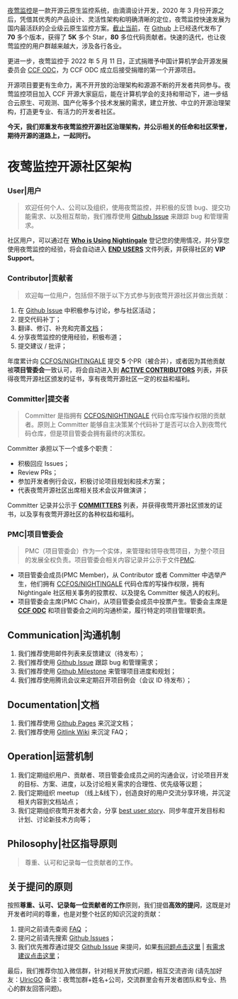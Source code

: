 [夜莺监控](https://github.com/ccfos/nightingale "夜莺监控")是一款开源云原生监控系统，由滴滴设计开发，2020 年 3 月份开源之后，凭借其优秀的产品设计、灵活性架构和明确清晰的定位，夜莺监控快速发展为国内最活跃的企业级云原生监控方案。[截止当前](具体指2022年8月 "截止当前")，在 [Github](https://github.com/ccfos/nightingale "Github") 上已经迭代发布了 **70** 多个版本，获得了 **5K** 多个 Star，**80** 多位代码贡献者。快速的迭代，也让夜莺监控的用户群越来越大，涉及各行各业。

更进一步，夜莺监控于 2022 年 5 月 11 日，正式捐赠予中国计算机学会开源发展委员会 [CCF ODC](https://www.ccf.org.cn/kyfzwyh/ "CCF ODC")，为 CCF ODC 成立后接受捐赠的第一个开源项目。

开源项目要更有生命力，离不开开放的治理架构和源源不断的开发者共同参与。夜莺监控项目加入 CCF 开源大家庭后，能在计算机学会的支持和带动下，进一步结合云原生、可观测、国产化等多个技术发展的需求，建立开放、中立的开源治理架构，打造更专业、有活力的开发者社区。

**今天，我们郑重发布夜莺监控开源社区治理架构，并公示相关的任命和社区荣誉，期待开源的道路上，一起同行。**

# 夜莺监控开源社区架构

### User|用户

> 欢迎任何个人、公司以及组织，使用夜莺监控，并积极的反馈 bug、提交功能需求、以及相互帮助，我们推荐使用 [Github Issue](https://github.com/ccfos/nightingale/issues "Github Issue") 来跟踪 bug 和管理需求。

社区用户，可以通过在 **[Who is Using Nightingale](https://github.com/ccfos/nightingale/issues/897 "Who is Using Nightingale")** 登记您的使用情况，并分享您使用夜莺监控的经验，将会自动进入 **[END USERS](https://github.com/ccfos/nightingale/blob/main/doc/end-users.md "END USERS")** 文件列表，并获得社区的 **VIP Support**。

### Contributor|贡献者

> 欢迎每一位用户，包括但不限于以下方式参与到夜莺开源社区并做出贡献：

1. 在 [Github Issue](https://github.com/ccfos/nightingale/issues "Github Issue") 中积极参与讨论，参与社区活动；
1. 提交代码补丁；
1. 翻译、修订、补充和完善[文档](https://n9e.github.io "文档")；
1. 分享夜莺监控的使用经验，积极布道；
1. 提交建议 / 批评；

年度累计向 [CCFOS/NIGHTINGALE](https://github.com/ccfos/nightingale "CCFOS/NIGHTINGALE") 提交 **5** 个PR（被合并），或者因为其他贡献被**项目管委会**一致认可，将会自动进入到 **[ACTIVE CONTRIBUTORS](https://github.com/ccfos/nightingale/blob/main/doc/active-contributors.md "ACTIVE CONTRIBUTORS")** 列表，并获得夜莺开源社区颁发的证书，享有夜莺开源社区一定的权益和福利。


### Committer|提交者

> Committer 是指拥有 [CCFOS/NIGHTINGALE](https://github.com/ccfos/nightingale "CCFOS/NIGHTINGALE") 代码仓库写操作权限的贡献者。原则上 Committer 能够自主决策某个代码补丁是否可以合入到夜莺代码仓库，但是项目管委会拥有最终的决策权。

Committer 承担以下一个或多个职责：
- 积极回应 Issues；
- Review PRs；
- 参加开发者例行会议，积极讨论项目规划和技术方案；
- 代表夜莺开源社区出席相关技术会议并做演讲；

Committer 记录并公示于 **[COMMITTERS](https://github.com/ccfos/nightingale/blob/main/doc/committers.md "COMMITTERS")** 列表，并获得夜莺开源社区颁发的证书，以及享有夜莺开源社区的各种权益和福利。


### PMC|项目管委会

> PMC（项目管委会）作为一个实体，来管理和领导夜莺项目，为整个项目的发展全权负责。项目管委会相关内容记录并公示于文件[PMC](https://github.com/ccfos/nightingale/blob/main/doc/pmc.md "PMC").

- 项目管委会成员(PMC Member)，从 Contributor 或者 Committer 中选举产生，他们拥有 [CCFOS/NIGHTINGALE](https://github.com/ccfos/nightingale "CCFOS/NIGHTINGALE") 代码仓库的写操作权限，拥有 Nightingale 社区相关事务的投票权、以及提名 Committer 候选人的权利。
- 项目管委会主席(PMC Chair)，从项目管委会成员中投票产生。管委会主席是 **[CCF ODC](https://www.ccf.org.cn/kyfzwyh/ "CCF ODC")** 和项目管委会之间的沟通桥梁，履行特定的项目管理职责。

## Communication|沟通机制
1. 我们推荐使用邮件列表来反馈建议（待发布）；
2. 我们推荐使用 [Github Issue](https://github.com/ccfos/nightingale/issues "Github Issue") 跟踪 bug 和管理需求；
3. 我们推荐使用 [Github Milestone](https://github.com/ccfos/nightingale/milestones "Github Milestone") 来管理项目进度和规划；
4. 我们推荐使用腾讯会议来定期召开项目例会（会议 ID 待发布）；

## Documentation|文档
1. 我们推荐使用 [Github Pages](https://n9e.github.io "Github Pages") 来沉淀文档；
2. 我们推荐使用 [Gitlink Wiki](https://www.gitlink.org.cn/ccfos/nightingale/wiki/faq "Gitlink Wiki") 来沉淀 FAQ；


## Operation|运营机制

1. 我们定期组织用户、贡献者、项目管委会成员之间的沟通会议，讨论项目开发的目标、方案、进度，以及讨论相关需求的合理性、优先级等议题；
2. 我们定期组织 meetup （线上&线下），创造良好的用户交流分享环境，并沉淀相关内容到文档站点；
3. 我们定期组织夜莺开发者大会，分享 [best user story](https://n9e.github.io/docs/prologue/share/ "best user story")、同步年度开发目标和计划、讨论新技术方向等；

## Philosophy|社区指导原则

>尊重、认可和记录每一位贡献者的工作。

## 关于提问的原则

按照**尊重、认可、记录每一位贡献者的工作**原则，我们提倡**高效的提问**，这既是对开发者时间的尊重，也是对整个社区的知识沉淀的贡献：

1. 提问之前请先查阅 [FAQ](https://www.gitlink.org.cn/ccfos/nightingale/wiki/faq "FAQ") ；
2. 提问之前请先搜索 [Github Issues](https://github.com/ccfos/nightingale/issues "Github Issue")；
3. 我们优先推荐通过提交 [Github Issue](https://github.com/ccfos/nightingale/issues "Github Issue") 来提问，如果[有问题点击这里](https://github.com/ccfos/nightingale/issues/new?assignees=&labels=kind%2Fbug&template=bug_report.yml "有问题点击这里") | [有需求建议点击这里](https://github.com/ccfos/nightingale/issues/new?assignees=&labels=kind%2Ffeature&template=enhancement.md "有需求建议点击这里")；

最后，我们推荐你加入微信群，针对相关开放式问题，相互交流咨询 (请先加好友：[UlricGO](https://www.gitlink.org.cn/UlricQin/gist/tree/master/self.jpeg "UlricGO") 备注：夜莺加群+姓名+公司，交流群里会有开发者团队和专业、热心的群友回答问题)。
